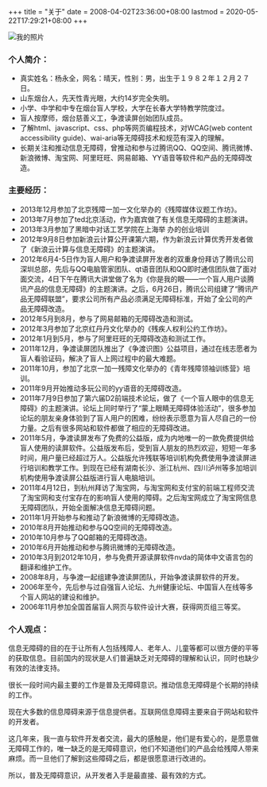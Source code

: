 +++
title = "关于"
date = 2008-04-02T23:36:00+08:00
lastmod = 2020-05-22T17:29:21+08:00
+++



![我的照片][my_pic]

### 个人简介：

* 真实姓名：杨永全，网名：晴天，性别：男，出生于１９８２年１２月２７日。
* 山东烟台人，先天性青光眼，大约14岁完全失明。
* 小学、中学和中专在烟台盲人学校，大学在长春大学特教学院度过。
* 盲人按摩师，烟台慈善义工，争渡读屏创始团队成员。
* 了解html、javascript、css、php等网页编程技术，对WCAG(web content accessibility guide)、wai-aria等无障碍技术和规范有深入的理解。
* 长期关注和推动信息无障碍，曾推动和参与过腾讯QQ、QQ空间、腾讯微博、新浪微博、淘宝网、阿里旺旺、网易邮箱、YY语音等软件和产品的无障碍改造。

### 主要经历：

* 2013年12月参加了北京残障一加一文化举办的《残障媒体议题工作坊》。
* 2013年7月参加了ted北京活动，作为嘉宾做了有关信息无障碍的主题演讲。
* 2013年3月参加了黑暗中对话工艺学院在上海举            办的创业培训
* 2012年9月8日参加新浪云计算公开课第六期，作为新浪云计算优秀开发者做了《新浪云计算与信息无障碍》的主题演讲。
* 2012年6月4-5日作为盲人用户和争渡读屏开发者的双重身份拜访了腾讯公司深圳总部，先后与QQ电脑管家团队、qt语音团队和QQ即时通信团队做了面对面交流，4日下午在腾讯大讲堂做了名为《你是我的眼——一个盲人用户谈腾讯产品的信息无障碍》的主题演讲。之后，6月26日，腾讯公司组建了“腾讯产品无障碍联盟”，要求公司所有产品必须满足无障碍标准，开始了全公司的产品无障碍改造。
* 2012年5月到8月，参与了网易邮箱的无障碍改造和测试。
* 2012年3月参加了北京红丹丹文化举办的《残疾人权利公约工作坊》。
* 2012年1月到5月，参与了阿里旺旺的无障碍改造和测试工作。
* 2011年12月，争渡读屏团队推出了《争渡识图》公益项目，通过在线志愿者为盲人看验证码，解决了盲人上网过程中的最大难题。
* 2011年10月，参加了北京一加一残障文化举办的《青年残障领袖训练营》培训。
* 2011年9月开始推动多玩公司的yy语音的无障碍改造。
* 2011年7月9日参加了第六届D2前端技术论坛，做了《一个盲人眼中的信息无障碍》的主题演讲。论坛上同时举行了“蒙上眼睛无障碍体验活动”，很多参加论坛的朋友亲身体验到了盲人用户的困难，纷纷表示愿意为盲人尽自己的一份力量。之后有很多网站和软件都做了相应的无障碍改进。
* 2011年5月，争渡读屏发布了免费的公益版，成为内地唯一的一款免费提供给盲人使用的读屏软件。公益版发布后，受到盲人朋友的热烈欢迎，短短一年多时间，用户量已经超过万人。公益版允许残联等培训机构免费使用争渡读屏进行培训和教学工作。到现在已经有湖南长沙、浙江杭州、四川泸州等多加培训机构使用争渡读屏公益版进行盲人电脑培训。
* 2011年4月12日，到杭州拜访了淘宝网，与淘宝网和支付宝的前端工程师交流了淘宝网和支付宝存在的影响盲人使用的障碍。之后淘宝网成立了淘宝网信息无障碍团队，开始全面解决信息无障碍问题。
* 2011年1月开始参与和推动了新浪微博的无障碍改造。
* 2010年8月开始推动和参与QQ空间的无障碍改造。
* 2010年10月参与了QQ邮箱的无障碍改造。
* 2010年6月开始推动和参与腾讯微博的无障碍改造。
* 2010年3月到2012年10月，参与免费开源读屏软件nvda的简体中文语言包的翻译和维护工作。
* 2008年8月，与争渡一起组建争渡读屏团队，开始争渡读屏软件的开发。
* 2006年至今，先后参与过自强盲人论坛、九州健康论坛、中国盲人在线等多个盲人网站的建设和维护。
* 2006年11月参加全国首届盲人网页与软件设计大赛，获得网页组三等奖。


### 个人观点：

信息无障碍的目的在于让所有人包括残障人、老年人、儿童等都可以很方便的平等的获取信息。目前国内的现状是人们普遍缺乏对无障碍的理解和认识，同时也缺少有效的法律支持。

很长一段时间内最主要的工作是普及无障碍意识。推动信息无障碍是个长期的持续的工作。

现在大多数的信息障碍来源于信息提供者。互联网信息障碍主要来自于网站和软件的开发者。

这几年来，我一直与软件开发者交流，最大的感触是，他们是有爱心的，是愿意做无障碍工作的，唯一缺乏的是无障碍意识，他们不知道他们的产品会给残障人带来麻烦。而一旦他们了解到这些障碍之后，都是很愿意进行改进的。

所以，普及无障碍意识，从开发者入手是最直接、最有效的方式。

[my_pic]: https://www.qt06.com/attachment/1207755998_8218e92c.jpg
